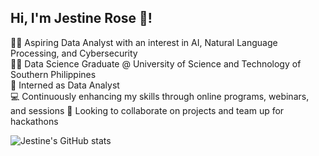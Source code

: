 ## Hi, I'm Jestine Rose 🌹!

👩‍💻 Aspiring Data Analyst with an interest in AI, Natural Language Processing, and Cybersecurity<br/>
👩‍🎓 Data Science Graduate @ University of Science and Technology of Southern Philippines<br/>
🔎 Interned as Data Analyst<br/>
💻 Continuously enhancing my skills through online programs, webinars, and sessions 
👯 Looking to collaborate on projects and team up for hackathons 

![Jestine's GitHub stats](https://github-readme-stats.vercel.app/api?username=jstnrsc&show_icons=true&theme=transparent)

